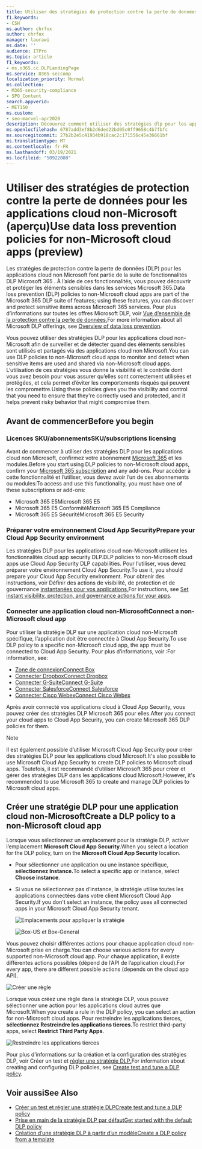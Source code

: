 ```yaml
---
title: Utiliser des stratégies de protection contre la perte de données pour les applications cloud non-Microsoft (aperçu)
f1.keywords:
- CSH
ms.author: chrfox
author: chrfox
manager: laurawi
ms.date: ''
audience: ITPro
ms.topic: article
f1_keywords:
- ms.o365.cc.DLPLandingPage
ms.service: O365-seccomp
localization_priority: Normal
ms.collection:
- M365-security-compliance
- SPO_Content
search.appverid:
- MET150
ms.custom:
- seo-marvel-apr2020
description: Découvrez comment utiliser des stratégies dlp pour les applications cloud non Microsoft.
ms.openlocfilehash: 6787add3ef8b2d6ded22bd05c0ff9658c4b7fbfc
ms.sourcegitcommit: 27b2b2e5c41934b918cac2c171556c45e36661bf
ms.translationtype: MT
ms.contentlocale: fr-FR
ms.lasthandoff: 03/19/2021
ms.locfileid: "50922080"
---
```

# <a name="use-data-loss-prevention-policies-for-non-microsoft-cloud-apps-preview"></a><span data-ttu-id="0a2aa-103">Utiliser des stratégies de protection contre la perte de données pour les applications cloud non-Microsoft (aperçu)</span><span class="sxs-lookup"><span data-stu-id="0a2aa-103">Use data loss prevention policies for non-Microsoft cloud apps (preview)</span></span>

<span data-ttu-id="0a2aa-104">Les stratégies de protection contre la perte de données (DLP) pour les applications cloud non Microsoft font partie de la suite de fonctionnalités DLP Microsoft 365 . À l’aide de ces fonctionnalités, vous pouvez découvrir et protéger les éléments sensibles dans les services Microsoft 365.</span><span class="sxs-lookup"><span data-stu-id="0a2aa-104">Data loss prevention (DLP) policies to non-Microsoft cloud apps are part of the Microsoft 365 DLP suite of features; using these features, you can discover and protect sensitive items across Microsoft 365 services.</span></span> <span data-ttu-id="0a2aa-105">Pour plus d’informations sur toutes les offres Microsoft DLP, voir [Vue d’ensemble de la protection contre la perte de données.](./data-loss-prevention-policies.md?view=o365-worldwide)</span><span class="sxs-lookup"><span data-stu-id="0a2aa-105">For more information about all Microsoft DLP offerings, see [Overview of data loss prevention](./data-loss-prevention-policies.md?view=o365-worldwide).</span></span>

<span data-ttu-id="0a2aa-106">Vous pouvez utiliser des stratégies DLP pour les applications cloud non-Microsoft afin de surveiller et de détecter quand des éléments sensibles sont utilisés et partagés via des applications cloud non Microsoft.</span><span class="sxs-lookup"><span data-stu-id="0a2aa-106">You can use DLP policies to non-Microsoft cloud apps to monitor and detect when sensitive items are used and shared via non-Microsoft cloud apps.</span></span> <span data-ttu-id="0a2aa-107">L’utilisation de ces stratégies vous donne la visibilité et le contrôle dont vous avez besoin pour vous assurer qu’elles sont correctement utilisées et protégées, et cela permet d’éviter les comportements risqués qui peuvent les compromettre.</span><span class="sxs-lookup"><span data-stu-id="0a2aa-107">Using these policies gives you the visibility and control that you need to ensure that they're correctly used and protected, and it helps prevent risky behavior that might compromise them.</span></span>

## <a name="before-you-begin"></a><span data-ttu-id="0a2aa-108">Avant de commencer</span><span class="sxs-lookup"><span data-stu-id="0a2aa-108">Before you begin</span></span>

### <a name="skusubscriptions-licensing"></a><span data-ttu-id="0a2aa-109">Licences SKU/abonnements</span><span class="sxs-lookup"><span data-stu-id="0a2aa-109">SKU/subscriptions licensing</span></span>

<span data-ttu-id="0a2aa-110">Avant de commencer à utiliser des stratégies DLP pour les applications cloud non Microsoft, confirmez votre abonnement [Microsoft 365](https://www.microsoft.com/microsoft-365/compare-microsoft-365-enterprise-plans?rtc=1) et les modules.</span><span class="sxs-lookup"><span data-stu-id="0a2aa-110">Before you start using DLP policies to non-Microsoft cloud apps, confirm your [Microsoft 365 subscription](https://www.microsoft.com/microsoft-365/compare-microsoft-365-enterprise-plans?rtc=1) and any add-ons.</span></span> <span data-ttu-id="0a2aa-111">Pour accéder à cette fonctionnalité et l’utiliser, vous devez avoir l’un de ces abonnements ou modules:</span><span class="sxs-lookup"><span data-stu-id="0a2aa-111">To access and use this functionality, you must have one of these subscriptions or add-ons:</span></span>

- <span data-ttu-id="0a2aa-112">Microsoft 365 E5</span><span class="sxs-lookup"><span data-stu-id="0a2aa-112">Microsoft 365 E5</span></span>
- <span data-ttu-id="0a2aa-113">Microsoft 365 E5 Conformité</span><span class="sxs-lookup"><span data-stu-id="0a2aa-113">Microsoft 365 E5 Compliance</span></span>
- <span data-ttu-id="0a2aa-114">Microsoft 365 E5 Sécurité</span><span class="sxs-lookup"><span data-stu-id="0a2aa-114">Microsoft 365 E5 Security</span></span>

### <a name="prepare-your-cloud-app-security-environment"></a><span data-ttu-id="0a2aa-115">Préparer votre environnement Cloud App Security</span><span class="sxs-lookup"><span data-stu-id="0a2aa-115">Prepare your Cloud App Security environment</span></span>

<span data-ttu-id="0a2aa-116">Les stratégies DLP pour les applications cloud non-Microsoft utilisent les fonctionnalités cloud app security DLP.</span><span class="sxs-lookup"><span data-stu-id="0a2aa-116">DLP policies to non-Microsoft cloud apps use Cloud App Security DLP capabilities.</span></span> <span data-ttu-id="0a2aa-117">Pour l’utiliser, vous devez préparer votre environnement Cloud App Security.</span><span class="sxs-lookup"><span data-stu-id="0a2aa-117">To use it, you should prepare your Cloud App Security environment.</span></span> <span data-ttu-id="0a2aa-118">Pour obtenir des instructions, voir Définir des actions de visibilité, de protection et de gouvernance [instantanées pour vos applications.](/cloud-app-security/getting-started-with-cloud-app-security#step-1-set-instant-visibility-protection-and-governance-actions-for-your-apps)</span><span class="sxs-lookup"><span data-stu-id="0a2aa-118">For instructions, see [Set instant visibility, protection, and governance actions for your apps](/cloud-app-security/getting-started-with-cloud-app-security#step-1-set-instant-visibility-protection-and-governance-actions-for-your-apps).</span></span>

### <a name="connect-a-non-microsoft-cloud-app"></a><span data-ttu-id="0a2aa-119">Connecter une application cloud non-Microsoft</span><span class="sxs-lookup"><span data-stu-id="0a2aa-119">Connect a non-Microsoft cloud app</span></span>

<span data-ttu-id="0a2aa-120">Pour utiliser la stratégie DLP sur une application cloud non-Microsoft spécifique, l’application doit être connectée à Cloud App Security.</span><span class="sxs-lookup"><span data-stu-id="0a2aa-120">To use DLP policy to a specific non-Microsoft cloud app, the app must be connected to Cloud App Security.</span></span> <span data-ttu-id="0a2aa-121">Pour plus d’informations, voir :</span><span class="sxs-lookup"><span data-stu-id="0a2aa-121">For information, see:</span></span>

- [<span data-ttu-id="0a2aa-122">Zone de connexion</span><span class="sxs-lookup"><span data-stu-id="0a2aa-122">Connect Box</span></span>](/cloud-app-security/connect-box-to-microsoft-cloud-app-security)
- [<span data-ttu-id="0a2aa-123">Connecter Dropbox</span><span class="sxs-lookup"><span data-stu-id="0a2aa-123">Connect Dropbox</span></span>](/cloud-app-security/connect-dropbox-to-microsoft-cloud-app-security)
- [<span data-ttu-id="0a2aa-124">Connecter G-Suite</span><span class="sxs-lookup"><span data-stu-id="0a2aa-124">Connect G-Suite</span></span>](/cloud-app-security/connect-google-apps-to-microsoft-cloud-app-security)
- [<span data-ttu-id="0a2aa-125">Connecter Salesforce</span><span class="sxs-lookup"><span data-stu-id="0a2aa-125">Connect Salesforce</span></span>](/cloud-app-security/connect-salesforce-to-microsoft-cloud-app-security)
- [<span data-ttu-id="0a2aa-126">Connecter Cisco Webex</span><span class="sxs-lookup"><span data-stu-id="0a2aa-126">Connect Cisco Webex</span></span>](/cloud-app-security/connect-webex-to-microsoft-cloud-app-security)

<span data-ttu-id="0a2aa-127">Après avoir connecté vos applications cloud à Cloud App Security, vous pouvez créer des stratégies DLP Microsoft 365 pour elles.</span><span class="sxs-lookup"><span data-stu-id="0a2aa-127">After you connect your cloud apps to Cloud App Security, you can create Microsoft 365 DLP policies for them.</span></span>

>[!NOTE]
><span data-ttu-id="0a2aa-128">Il est également possible d’utiliser Microsoft Cloud App Security pour créer des stratégies DLP pour les applications cloud Microsoft.</span><span class="sxs-lookup"><span data-stu-id="0a2aa-128">It's also possible to use Microsoft Cloud App Security to create DLP policies to Microsoft cloud apps.</span></span> <span data-ttu-id="0a2aa-129">Toutefois, il est recommandé d’utiliser Microsoft 365 pour créer et gérer des stratégies DLP dans les applications cloud Microsoft.</span><span class="sxs-lookup"><span data-stu-id="0a2aa-129">However, it's recommended to use Microsoft 365 to create and manage DLP policies to Microsoft cloud apps.</span></span>

## <a name="create-a-dlp-policy-to-a-non-microsoft-cloud-app"></a><span data-ttu-id="0a2aa-130">Créer une stratégie DLP pour une application cloud non-Microsoft</span><span class="sxs-lookup"><span data-stu-id="0a2aa-130">Create a DLP policy to a non-Microsoft cloud app</span></span>

<span data-ttu-id="0a2aa-131">Lorsque vous sélectionnez un emplacement pour la stratégie DLP, activer l’emplacement **Microsoft Cloud App Security.**</span><span class="sxs-lookup"><span data-stu-id="0a2aa-131">When you select a location for the DLP policy, turn on the **Microsoft Cloud App Security** location.</span></span>

- <span data-ttu-id="0a2aa-132">Pour sélectionner une application ou une instance spécifique, **sélectionnez Instance.**</span><span class="sxs-lookup"><span data-stu-id="0a2aa-132">To select a specific app or instance, select **Choose instance**.</span></span>
- <span data-ttu-id="0a2aa-133">Si vous ne sélectionnez pas d’instance, la stratégie utilise toutes les applications connectées dans votre client Microsoft Cloud App Security.</span><span class="sxs-lookup"><span data-stu-id="0a2aa-133">If you don't select an instance, the policy uses all connected apps in your Microsoft Cloud App Security tenant.</span></span>

   ![Emplacements pour appliquer la stratégie](../media/1-dlp-non-microsoft-cloud-app-choose-instance.png)

   ![Box-US et Box-General](../media/2-dlp-non-microsoft-cloud-app-box.png)

<span data-ttu-id="0a2aa-136">Vous pouvez choisir différentes actions pour chaque application cloud non-Microsoft prise en charge.</span><span class="sxs-lookup"><span data-stu-id="0a2aa-136">You can choose various actions for every supported non-Microsoft cloud app.</span></span> <span data-ttu-id="0a2aa-137">Pour chaque application, il existe différentes actions possibles (dépend de l’API de l’application cloud).</span><span class="sxs-lookup"><span data-stu-id="0a2aa-137">For every app, there are different possible actions (depends on the cloud app API).</span></span>

![Créer une règle](../media/3-dlp-non-microsoft-cloud-app-create-rule.png)

<span data-ttu-id="0a2aa-139">Lorsque vous créez une règle dans la stratégie DLP, vous pouvez sélectionner une action pour les applications cloud autres que Microsoft.</span><span class="sxs-lookup"><span data-stu-id="0a2aa-139">When you create a rule in the DLP policy, you can select an action for non-Microsoft cloud apps.</span></span> <span data-ttu-id="0a2aa-140">Pour restreindre les applications tierces, **sélectionnez Restreindre les applications tierces.**</span><span class="sxs-lookup"><span data-stu-id="0a2aa-140">To restrict third-party apps, select **Restrict Third Party Apps**.</span></span>

![Restreindre les applications tierces](../media/4-dlp-non-microsoft-cloud-app-restrict-third-party-apps.png)

<span data-ttu-id="0a2aa-142">Pour plus d’informations sur la création et la configuration des stratégies DLP, voir Créer un test et [régler une stratégie DLP.](./create-test-tune-dlp-policy.md?view=o365-worldwide)</span><span class="sxs-lookup"><span data-stu-id="0a2aa-142">For information about creating and configuring DLP policies, see [Create test and tune a DLP policy](./create-test-tune-dlp-policy.md?view=o365-worldwide).</span></span>

## <a name="see-also"></a><span data-ttu-id="0a2aa-143">Voir aussi</span><span class="sxs-lookup"><span data-stu-id="0a2aa-143">See Also</span></span>

- [<span data-ttu-id="0a2aa-144">Créer un test et régler une stratégie DLP</span><span class="sxs-lookup"><span data-stu-id="0a2aa-144">Create test and tune a DLP policy</span></span>](./create-test-tune-dlp-policy.md?view=o365-worldwide)
- [<span data-ttu-id="0a2aa-145">Prise en main de la stratégie DLP par défaut</span><span class="sxs-lookup"><span data-stu-id="0a2aa-145">Get started with the default DLP policy</span></span>](./get-started-with-the-default-dlp-policy.md?view=o365-worldwide)
- [<span data-ttu-id="0a2aa-146">Création d’une stratégie DLP à partir d’un modèle</span><span class="sxs-lookup"><span data-stu-id="0a2aa-146">Create a DLP policy from a template</span></span>](./create-a-dlp-policy-from-a-template.md?view=o365-worldwide)